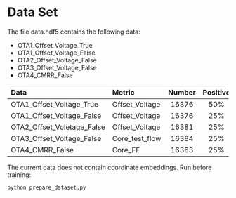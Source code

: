 # Data Set #
The file data.hdf5 contains the following data:
- OTA1_Offset_Voltage_True
- OTA1_Offset_Voltage_False
- OTA2_Offset_Voltage_False
- OTA3_Offset_Voltage_False
- OTA4_CMRR_False

| Data                       | Metric         | Number| Positive| 
|:---------------------------|:---------------|:-----:|:-------:| 
| OTA1_Offset_Voltage_True   | Offset_Voltage | 16376 | 50% |
| OTA1_Offset_Voltage_False  | Offset_Voltage | 16376 | 25% |
| OTA2_Offset_Voletage_False | Offset_Voltage | 16381 | 25% |
| OTA3_Offset_Voltage_False  | Core_test_flow | 16384 | 25% |
| OTA4_CMRR_False            | Core_FF        | 16363 | 25% |

The current data does not contain coordinate embeddings. Run before training:
```
python prepare_dataset.py
```
